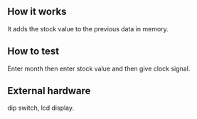 <!---

This file is used to generate your project datasheet. Please fill in the information below and delete any unused
sections.

You can also include images in this folder and reference them in the markdown. Each image must be less than
512 kb in size, and the combined size of all images must be less than 1 MB.
-->

## How it works

It adds the stock value to the previous data in memory.

## How to test

Enter month then enter stock value and then give clock signal.

## External hardware

dip switch, lcd display.
